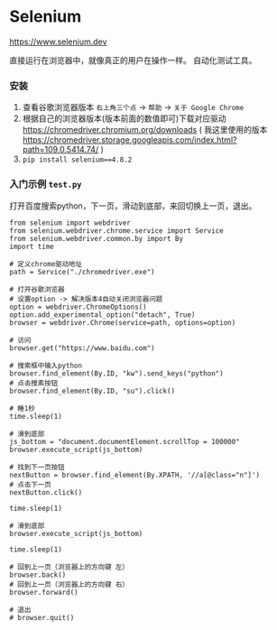 # Selenium

https://www.selenium.dev

直接运行在浏览器中，就像真正的用户在操作一样。
自动化测试工具。

### 安装

1. 查看谷歌浏览器版本 `右上角三个点` -> `帮助` -> `关于 Google Chrome`
2. 根据自己的浏览器版本(版本前面的数值即可)下载对应驱动 https://chromedriver.chromium.org/downloads
   ( 我这里使用的版本 https://chromedriver.storage.googleapis.com/index.html?path=109.0.5414.74/ )
3. `pip install selenium==4.8.2`

### 入门示例 `test.py`

打开百度搜索python，下一页，滑动到底部，来回切换上一页，退出。

```
from selenium import webdriver
from selenium.webdriver.chrome.service import Service
from selenium.webdriver.common.by import By
import time

# 定义chrome驱动地址
path = Service("./chromedriver.exe")

# 打开谷歌浏览器
# 设置option -> 解决版本4自动关闭浏览器问题
option = webdriver.ChromeOptions()
option.add_experimental_option("detach", True)
browser = webdriver.Chrome(service=path, options=option)

# 访问
browser.get("https://www.baidu.com")

# 搜索框中输入python
browser.find_element(By.ID, "kw").send_keys("python")
# 点击搜素按钮
browser.find_element(By.ID, "su").click()

# 睡1秒
time.sleep(1)

# 滑到底部
js_bottom = "document.documentElement.scrollTop = 100000"
browser.execute_script(js_bottom)

# 找到下一页按钮
nextButton = browser.find_element(By.XPATH, '//a[@class="n"]')
# 点击下一页
nextButton.click()

time.sleep(1)

# 滑到底部
browser.execute_script(js_bottom)

time.sleep(1)

# 回到上一页（浏览器上的方向键 左）
browser.back()
# 回到上一页（浏览器上的方向键 右）
browser.forward()

# 退出
# browser.quit()
```
